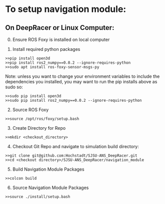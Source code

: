 # To setup navigation module:
## On DeepRacer or Linux Computer:
0. Ensure ROS Foxy is installed on local computer

1. Install required python packages

```
>>pip install open3d
>>pip install ros2_numpy==0.0.2 --ignore-requires-python
>>sudo apt install ros-foxy-sensor-msgs-py
```
Note: unless you want to change your environment variables to include the 
dependencies you installed, you may want to run the pip installs above as sudo so:
```
>>sudo pip install open3d
>>sudo pip install ros2_numpy==0.0.2 --ignore-requires-python
```

2. Source ROS Foxy

```
>>source /opt/ros/foxy/setup.bash
```

3. Create Directory for Repo

```
>>mkdir <checkout_directory>
```

4. Checkout Git Repo and navigate to simulation build directory:

```
>>git clone git@github.com:Hochstadt/SJSU-ANS_DeepRacer.git
>>cd <checkout directory>/SJSU-ANS_DeepRacer/navigation_module
```

5. Build Navigation Module Packages

```
>>colcon build
```

6. Source Navigation Module Packages

```
>>source ./install/setup.bash
```
 
